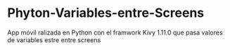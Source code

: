 # Phyton-Variables-entre-Screens
App móvil ralizada en Python con el framwork Kivy 1.11.0 que pasa valores de variables estre entre screens
